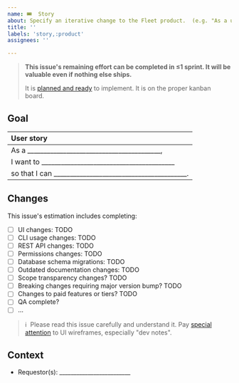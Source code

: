 ```yaml
---
name: 🎟  Story
about: Specify an iterative change to the Fleet product.  (e.g. "As a user, I want to sign in with SSO.")
title: ''
labels: 'story,:product'
assignees: ''

---
```


> **This issue's remaining effort can be completed in ≤1 sprint.  It will be valuable even if nothing else ships.**
> 
> It is [planned and ready](https://fleetdm.com/handbook/company/development-groups#making-changes) to implement.  It is on the proper kanban board.

## Goal

| User story  |
|:---------------------------------------------------------------------------|
| As a _________________________________________,
| I want to _________________________________________
| so that I can _________________________________________.

## Changes

This issue's estimation includes completing:
- [ ] UI changes: TODO <!-- Insert the link to the relevant Figma file describing all relevant changes. Remove this checkbox if there are no changes to the user interface. -->
- [ ] CLI usage changes: TODO <!-- Specify what changes to the CLI usage are required. Remove this checkbox if there are no changes to the CLI. -->
- [ ] REST API changes: TODO <!-- Specify what changes to the API are required.  Remove this checkbox if there are no changes necessary. -->
- [ ] Permissions changes: TODO <!-- Specify what changes to the permissions are required.  Remove this checkbox if there are no changes necessary. -->
- [ ] Database schema migrations: TODO <!-- Specify what changes to the database schema are required. (This willl be used to change migration scripts accordingly.) Remove this checkbox if there are no changes necessary. -->
- [ ] Outdated documentation changes: TODO <!-- Specify what changes to the documentation are required. Remove this checkbox if there are no changes necessary. -->
- [ ] Scope transparency changes? TODO <!-- Remove this checkbox if there are no changes necessary. -->
- [ ] Breaking changes requiring major version bump? TODO  <!-- Breaking changes to the CLI or REST API require a major version bump, which is rarely a good idea.  Remove this checkbox if there are no changes necessary. -->
- [ ] Changes to paid features or tiers? TODO  <!-- List changes to paid features or tiers required.  Implementation of paid features should live in the `ee/` directory.  Remove this checkbox if there are no changes necessary. -->
- [ ] QA complete?
- [ ] ... <!-- If there are any other notable requirements to draw extra attention to, add them as checkboxes here.  Otherwise, remove this checkbox. -->

> ℹ️  Please read this issue carefully and understand it.  Pay [special attention](https://fleetdm.com/handbook/company/development-groups#developing-from-wireframes) to UI wireframes, especially "dev notes".


## Context
- Requestor(s): _________________________ <!-- Who are the non-customer requestor(s) for this story, if any? Put their github usernames here. They should be notified if the story gets de-prioritized. For customer requestors, use the `customer-xyz` label instead. -->
<!--
What else should contributors [keep in mind](https://fleetdm.com/handbook/company/development-groups#developing-from-wireframes) when working on this change?  (Optional.)
1. 
2. 
-->
